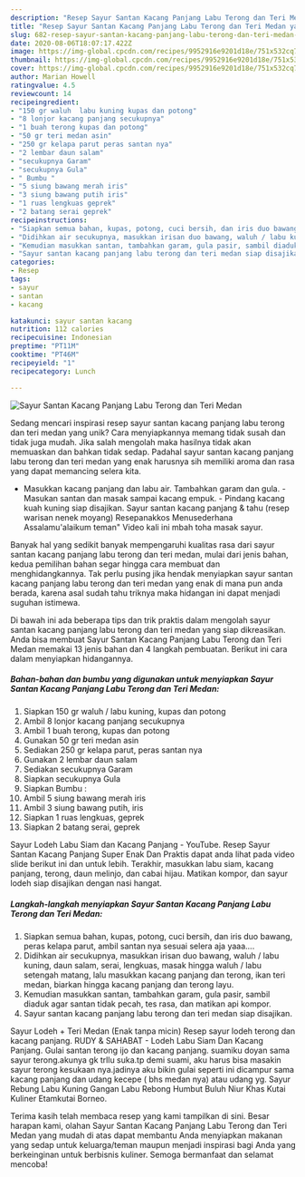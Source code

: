 ```yaml
---
description: "Resep Sayur Santan Kacang Panjang Labu Terong dan Teri Medan yang Sempurna"
title: "Resep Sayur Santan Kacang Panjang Labu Terong dan Teri Medan yang Sempurna"
slug: 682-resep-sayur-santan-kacang-panjang-labu-terong-dan-teri-medan-yang-sempurna
date: 2020-08-06T18:07:17.422Z
image: https://img-global.cpcdn.com/recipes/9952916e9201d18e/751x532cq70/sayur-santan-kacang-panjang-labu-terong-dan-teri-medan-foto-resep-utama.jpg
thumbnail: https://img-global.cpcdn.com/recipes/9952916e9201d18e/751x532cq70/sayur-santan-kacang-panjang-labu-terong-dan-teri-medan-foto-resep-utama.jpg
cover: https://img-global.cpcdn.com/recipes/9952916e9201d18e/751x532cq70/sayur-santan-kacang-panjang-labu-terong-dan-teri-medan-foto-resep-utama.jpg
author: Marian Howell
ratingvalue: 4.5
reviewcount: 14
recipeingredient:
- "150 gr waluh  labu kuning kupas dan potong"
- "8 lonjor kacang panjang secukupnya"
- "1 buah terong kupas dan potong"
- "50 gr teri medan asin"
- "250 gr kelapa parut peras santan nya"
- "2 lembar daun salam"
- "secukupnya Garam"
- "secukupnya Gula"
- " Bumbu "
- "5 siung bawang merah iris"
- "3 siung bawang putih iris"
- "1 ruas lengkuas geprek"
- "2 batang serai geprek"
recipeinstructions:
- "Siapkan semua bahan, kupas, potong, cuci bersih, dan iris duo bawang, peras kelapa parut, ambil santan nya sesuai selera aja yaaa...."
- "Didihkan air secukupnya, masukkan irisan duo bawang, waluh / labu kuning, daun salam, serai, lengkuas, masak hingga waluh / labu setengah matang, lalu masukkan kacang panjang dan terong, ikan teri medan, biarkan hingga kacang panjang dan terong layu."
- "Kemudian masukkan santan, tambahkan garam, gula pasir, sambil diaduk agar santan tidak pecah, tes rasa, dan matikan api kompor."
- "Sayur santan kacang panjang labu terong dan teri medan siap disajikan."
categories:
- Resep
tags:
- sayur
- santan
- kacang

katakunci: sayur santan kacang 
nutrition: 112 calories
recipecuisine: Indonesian
preptime: "PT11M"
cooktime: "PT46M"
recipeyield: "1"
recipecategory: Lunch

---
```



![Sayur Santan Kacang Panjang Labu Terong dan Teri Medan](https://img-global.cpcdn.com/recipes/9952916e9201d18e/751x532cq70/sayur-santan-kacang-panjang-labu-terong-dan-teri-medan-foto-resep-utama.jpg)

Sedang mencari inspirasi resep sayur santan kacang panjang labu terong dan teri medan yang unik? Cara menyiapkannya memang tidak susah dan tidak juga mudah. Jika salah mengolah maka hasilnya tidak akan memuaskan dan bahkan tidak sedap. Padahal sayur santan kacang panjang labu terong dan teri medan yang enak harusnya sih memiliki aroma dan rasa yang dapat memancing selera kita.

- Masukkan kacang panjang dan labu air. Tambahkan garam dan gula. - Masukan santan dan masak sampai kacang empuk. - Pindang kacang kuah kuning siap disajikan. Sayur santan kacang panjang &amp; tahu (resep warisan nenek moyang) Resepanakkos Menusederhana Assalamu&#39;alaikum teman&#34; Video kali ini mbah toha masak sayur.

Banyak hal yang sedikit banyak mempengaruhi kualitas rasa dari sayur santan kacang panjang labu terong dan teri medan, mulai dari jenis bahan, kedua pemilihan bahan segar hingga cara membuat dan menghidangkannya. Tak perlu pusing jika hendak menyiapkan sayur santan kacang panjang labu terong dan teri medan yang enak di mana pun anda berada, karena asal sudah tahu triknya maka hidangan ini dapat menjadi suguhan istimewa.


Di bawah ini ada beberapa tips dan trik praktis dalam mengolah sayur santan kacang panjang labu terong dan teri medan yang siap dikreasikan. Anda bisa membuat Sayur Santan Kacang Panjang Labu Terong dan Teri Medan memakai 13 jenis bahan dan 4 langkah pembuatan. Berikut ini cara dalam menyiapkan hidangannya.

<!--inarticleads1-->

##### Bahan-bahan dan bumbu yang digunakan untuk menyiapkan Sayur Santan Kacang Panjang Labu Terong dan Teri Medan:

1. Siapkan 150 gr waluh / labu kuning, kupas dan potong
1. Ambil 8 lonjor kacang panjang secukupnya
1. Ambil 1 buah terong, kupas dan potong
1. Gunakan 50 gr teri medan asin
1. Sediakan 250 gr kelapa parut, peras santan nya
1. Gunakan 2 lembar daun salam
1. Sediakan secukupnya Garam
1. Siapkan secukupnya Gula
1. Siapkan  Bumbu :
1. Ambil 5 siung bawang merah iris
1. Ambil 3 siung bawang putih, iris
1. Siapkan 1 ruas lengkuas, geprek
1. Siapkan 2 batang serai, geprek


Sayur Lodeh Labu Siam dan Kacang Panjang - YouTube. Resep Sayur Santan Kacang Panjang Super Enak Dan Praktis dapat anda lihat pada video slide berikut ini dan untuk lebih. Terakhir, masukkan labu siam, kacang panjang, terong, daun melinjo, dan cabai hijau. Matikan kompor, dan sayur lodeh siap disajikan dengan nasi hangat. 

<!--inarticleads2-->

##### Langkah-langkah menyiapkan Sayur Santan Kacang Panjang Labu Terong dan Teri Medan:

1. Siapkan semua bahan, kupas, potong, cuci bersih, dan iris duo bawang, peras kelapa parut, ambil santan nya sesuai selera aja yaaa....
1. Didihkan air secukupnya, masukkan irisan duo bawang, waluh / labu kuning, daun salam, serai, lengkuas, masak hingga waluh / labu setengah matang, lalu masukkan kacang panjang dan terong, ikan teri medan, biarkan hingga kacang panjang dan terong layu.
1. Kemudian masukkan santan, tambahkan garam, gula pasir, sambil diaduk agar santan tidak pecah, tes rasa, dan matikan api kompor.
1. Sayur santan kacang panjang labu terong dan teri medan siap disajikan.


Sayur Lodeh + Teri Medan (Enak tanpa micin) Resep sayur lodeh terong dan kacang panjang. RUDY &amp; SAHABAT - Lodeh Labu Siam Dan Kacang Panjang. Gulai santan terong ijo dan kacang panjang. suamiku doyan sama sayur terong.akunya gk trllu suka.tp demi suami, aku harus bisa masakin sayur terong kesukaan nya.jadinya aku bikin gulai seperti ini dicampur sama kacang panjang dan udang kecepe ( bhs medan nya) atau udang yg. Sayur Rebung Labu Kuning Gangan Labu Rebong Humbut Buluh Niur Khas Kutai Kuliner Etamkutai Borneo. 

Terima kasih telah membaca resep yang kami tampilkan di sini. Besar harapan kami, olahan Sayur Santan Kacang Panjang Labu Terong dan Teri Medan yang mudah di atas dapat membantu Anda menyiapkan makanan yang sedap untuk keluarga/teman maupun menjadi inspirasi bagi Anda yang berkeinginan untuk berbisnis kuliner. Semoga bermanfaat dan selamat mencoba!
